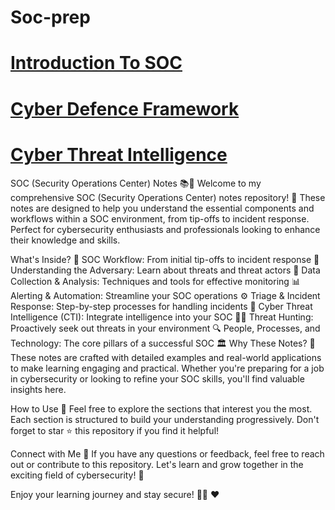 # Soc-prep

# [Introduction To SOC](https://github.com/MaheshShukla1/Soc-prep/wiki/Introduction-To-SOC#6-case-study-responding-to-a-phishing-attack)

# [Cyber Defence Framework](https://github.com/MaheshShukla1/Soc-prep/wiki/Cyber-Defence-Framework)

# [Cyber Threat Intelligence](https://github.com/MaheshShukla1/SOC_NOTES_2024/wiki/Cyber-Threat-intelligence)
SOC (Security Operations Center) Notes 📚🔐
Welcome to my comprehensive SOC (Security Operations Center) notes repository! 🌟 These notes are designed to help you understand the essential components and workflows within a SOC environment, from tip-offs to incident response. Perfect for cybersecurity enthusiasts and professionals looking to enhance their knowledge and skills.

What's Inside? 📖
SOC Workflow: From initial tip-offs to incident response 🔄
Understanding the Adversary: Learn about threats and threat actors 👾
Data Collection & Analysis: Techniques and tools for effective monitoring 📊
Alerting & Automation: Streamline your SOC operations ⚙️
Triage & Incident Response: Step-by-step processes for handling incidents 🚨
Cyber Threat Intelligence (CTI): Integrate intelligence into your SOC 🕵️‍♂️
Threat Hunting: Proactively seek out threats in your environment 🔍
People, Processes, and Technology: The core pillars of a successful SOC 🏛️
Why These Notes? 🤔
These notes are crafted with detailed examples and real-world applications to make learning engaging and practical. Whether you're preparing for a job in cybersecurity or looking to refine your SOC skills, you'll find valuable insights here.

How to Use 📘
Feel free to explore the sections that interest you the most. Each section is structured to build your understanding progressively. Don't forget to star ⭐ this repository if you find it helpful!

Connect with Me 🤝
If you have any questions or feedback, feel free to reach out or contribute to this repository. Let's learn and grow together in the exciting field of cybersecurity! 🚀

Enjoy your learning journey and stay secure! 🔐✨ ❤️
